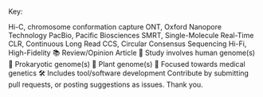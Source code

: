 Key:

Hi-C, chromosome conformation capture
ONT, Oxford Nanopore Technology
PacBio, Pacific Biosciences
SMRT, Single-Molecule Real-Time
CLR, Continuous Long Read
CCS, Circular Consensus Sequencing
Hi-Fi, High-Fidelity
📚 Review/Opinion Article
🧬 Study involves human genome(s)
🦠 Prokaryotic genome(s)
🌱 Plant genome(s)
💉 Focused towards medical genetics
🛠 Includes tool/software development
Contribute by submitting pull requests, or posting suggestions as issues. Thank you.
